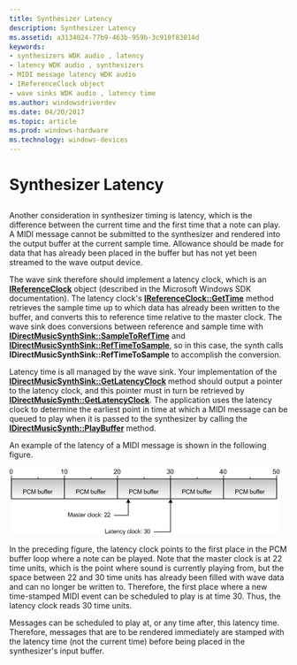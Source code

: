 ```yaml
---
title: Synthesizer Latency
description: Synthesizer Latency
ms.assetid: a3134024-77b9-463b-959b-3c910f83014d
keywords:
- synthesizers WDK audio , latency
- latency WDK audio , synthesizers
- MIDI message latency WDK audio
- IReferenceClock object
- wave sinks WDK audio , latency time
ms.author: windowsdriverdev
ms.date: 04/20/2017
ms.topic: article
ms.prod: windows-hardware
ms.technology: windows-devices
---
```


# Synthesizer Latency


## <span id="synthesizer_latency"></span><span id="SYNTHESIZER_LATENCY"></span>


Another consideration in synthesizer timing is latency, which is the difference between the current time and the first time that a note can play. A MIDI message cannot be submitted to the synthesizer and rendered into the output buffer at the current sample time. Allowance should be made for data that has already been placed in the buffer but has not yet been streamed to the wave output device.

The wave sink therefore should implement a latency clock, which is an [**IReferenceClock**](https://msdn.microsoft.com/library/windows/desktop/dd743269) object (described in the Microsoft Windows SDK documentation). The latency clock's [**IReferenceClock::GetTime**](https://msdn.microsoft.com/library/windows/desktop/dd376931) method retrieves the sample time up to which data has already been written to the buffer, and converts this to reference time relative to the master clock. The wave sink does conversions between reference and sample time with [**IDirectMusicSynthSink::SampleToRefTime**](https://msdn.microsoft.com/library/windows/hardware/ff536526) and [**IDirectMusicSynthSink::RefTimeToSample**](https://msdn.microsoft.com/library/windows/hardware/ff536525), so in this case, the synth calls **IDirectMusicSynthSink::RefTimeToSample** to accomplish the conversion.

Latency time is all managed by the wave sink. Your implementation of the [**IDirectMusicSynthSink::GetLatencyClock**](https://msdn.microsoft.com/library/windows/hardware/ff536523) method should output a pointer to the latency clock, and this pointer must in turn be retrieved by [**IDirectMusicSynth::GetLatencyClock**](https://msdn.microsoft.com/library/windows/hardware/ff536536). The application uses the latency clock to determine the earliest point in time at which a MIDI message can be queued to play when it is passed to the synthesizer by calling the [**IDirectMusicSynth::PlayBuffer**](https://msdn.microsoft.com/library/windows/hardware/ff536540) method.

An example of the latency of a MIDI message is shown in the following figure.

![diagram illustrating latency of a midi message](images/dmclock.png)

In the preceding figure, the latency clock points to the first place in the PCM buffer loop where a note can be played. Note that the master clock is at 22 time units, which is the point where sound is currently playing from, but the space between 22 and 30 time units has already been filled with wave data and can no longer be written to. Therefore, the first place where a new time-stamped MIDI event can be scheduled to play is at time 30. Thus, the latency clock reads 30 time units.

Messages can be scheduled to play at, or any time after, this latency time. Therefore, messages that are to be rendered immediately are stamped with the latency time (not the current time) before being placed in the synthesizer's input buffer.

 

 




